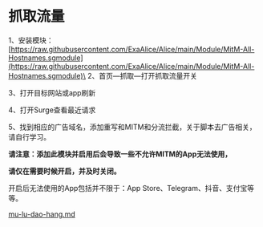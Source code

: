 # 抓取流量

1、安装模块：[https://raw.githubusercontent.com/ExaAlice/Alice/main/Module/MitM-All-Hostnames.sgmodule](https://raw.githubusercontent.com/ExaAlice/Alice/main/Module/MitM-All-Hostnames.sgmodule)\
2、首页—抓取—打开抓取流量开关

3、打开目标网站或app刷新

4、打开Surge查看最近请求

5、找到相应的广告域名，添加重写和MITM和分流拦截，关于脚本去广告相关，请自行学习。

**请注意：添加此模块并启用后会导致一些不允许MITM的App无法使用，**

**请仅在需要时候开启，并及时关闭。**

开启后无法使用的App包括并不限于：App Store、Telegram、抖音、支付宝等等。

[mu-lu-dao-hang.md](mu-lu-dao-hang.md "mention")
